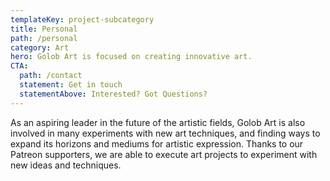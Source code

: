 ```yaml
---
templateKey: project-subcategory
title: Personal
path: /personal
category: Art
hero: Golob Art is focused on creating innovative art.
CTA:
  path: /contact
  statement: Get in touch
  statementAbove: Interested? Got Questions?
---
```

As an aspiring leader in the future of the artistic fields, Golob Art is also involved in many experiments with new art techniques, and finding ways to expand its horizons and mediums for artistic expression. Thanks to our Patreon supporters, we are able to execute art projects to experiment with new ideas and techniques.
